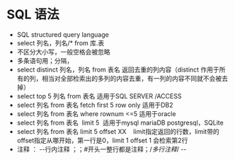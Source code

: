 # SQL 语法
- SQL structured query language
- select 列名，列名/*  from 库.表
- 不区分大小写，一般空格会被忽略
- 多条语句用；分隔，
- select distinct 列名，列名 from 表名   返回去重的列内容（distinct 作用于所有的列，相当对全部检索出的多列的内容去重，有一列的内容不同就不会被去掉）
- select top 5 列名 from 表名 适用于SQL SERVER /ACCESS 
- select 列名 from 表名 fetch first 5 row only  适用于DB2
- select 列名 from 表名 where rownum <=5 适用于oracle
- select 列名 from 表名  limit 5  适用于mysql mariaDB postgresql，SQLite
-  select 列名 from 表名 limit 5 offset XX     limit指定返回的行数，limit带的offset指定从哪开始，第一行是0，limit 1 offset 1 会检索第2行
- 注释 ： --行内注释 ；；#开头一整行都是注释；/*多行注释*/
--
